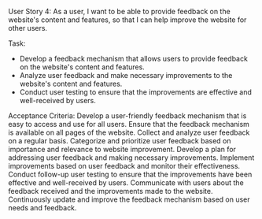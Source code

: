 User Story 4:
As a user, I want to be able to provide feedback on the website's content and features, so that I can help improve the website for other users.

Task:
* Develop a feedback mechanism that allows users to provide feedback on the website's content and features.
* Analyze user feedback and make necessary improvements to the website's content and features.
* Conduct user testing to ensure that the improvements are effective and well-received by users.

Acceptance Criteria:
Develop a user-friendly feedback mechanism that is easy to access and use for all users.
Ensure that the feedback mechanism is available on all pages of the website.
Collect and analyze user feedback on a regular basis.
Categorize and prioritize user feedback based on importance and relevance to website improvement.
Develop a plan for addressing user feedback and making necessary improvements.
Implement improvements based on user feedback and monitor their effectiveness.
Conduct follow-up user testing to ensure that the improvements have been effective and well-received by users.
Communicate with users about the feedback received and the improvements made to the website.
Continuously update and improve the feedback mechanism based on user needs and feedback.
